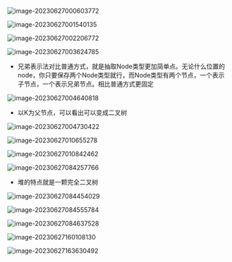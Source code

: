 ![image-20230627000603772](临时图包.assets/image-20230627000603772.png)

![image-20230627001540135](临时图包.assets/image-20230627001540135.png)

![image-20230627002206772](临时图包.assets/image-20230627002206772.png)

![image-20230627003624785](临时图包.assets/image-20230627003624785.png)



+ 兄弟表示法对比普通方式，就是抽取Node类型更加简单点。无论什么位置的node，你只要保存两个Node类型就行，而Node类型有两个节点，一个表示子节点，一个表示兄弟节点。相比普通方式更固定

![image-20230627004640818](临时图包.assets/image-20230627004640818.png)

+ 以K为父节点，可以看出可以变成二叉树

![image-20230627004730422](临时图包.assets/image-20230627004730422.png)

![image-20230627010655278](临时图包.assets/image-20230627010655278.png)

![image-20230627010842462](临时图包.assets/image-20230627010842462.png)

 ![image-20230627084257766](临时图包.assets/image-20230627084257766.png)

+ 堆的特点就是一颗完全二叉树

![image-20230627084454029](临时图包.assets/image-20230627084454029.png)

![image-20230627084555784](临时图包.assets/image-20230627084555784.png)

![image-20230627084637528](临时图包.assets/image-20230627084637528.png)

![image-20230627160108130](临时图包.assets/image-20230627160108130.png)

![image-20230627163630492](临时图包.assets/image-20230627163630492.png)















 











 